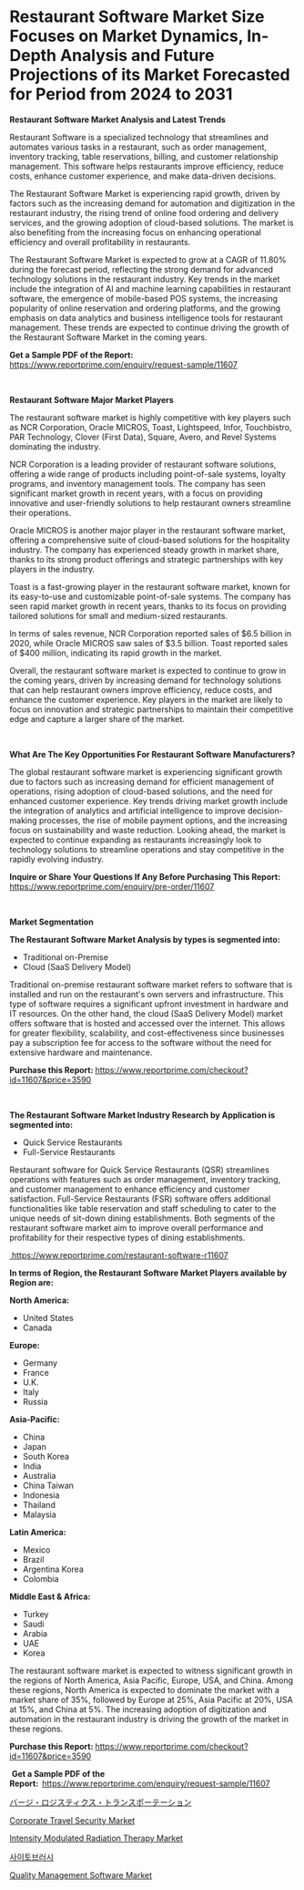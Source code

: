 <p><h1>Restaurant Software Market Size Focuses on Market Dynamics, In-Depth Analysis and Future Projections of its Market Forecasted for Period from 2024 to 2031</h1></p><p><strong>Restaurant Software Market Analysis and Latest Trends</strong></p>
<p><p>Restaurant Software is a specialized technology that streamlines and automates various tasks in a restaurant, such as order management, inventory tracking, table reservations, billing, and customer relationship management. This software helps restaurants improve efficiency, reduce costs, enhance customer experience, and make data-driven decisions.</p><p>The Restaurant Software Market is experiencing rapid growth, driven by factors such as the increasing demand for automation and digitization in the restaurant industry, the rising trend of online food ordering and delivery services, and the growing adoption of cloud-based solutions. The market is also benefiting from the increasing focus on enhancing operational efficiency and overall profitability in restaurants.</p><p>The Restaurant Software Market is expected to grow at a CAGR of 11.80% during the forecast period, reflecting the strong demand for advanced technology solutions in the restaurant industry. Key trends in the market include the integration of AI and machine learning capabilities in restaurant software, the emergence of mobile-based POS systems, the increasing popularity of online reservation and ordering platforms, and the growing emphasis on data analytics and business intelligence tools for restaurant management. These trends are expected to continue driving the growth of the Restaurant Software Market in the coming years.</p></p>
<p><strong>Get a Sample PDF of the Report:&nbsp;</strong> <a href="https://www.reportprime.com/enquiry/request-sample/11607">https://www.reportprime.com/enquiry/request-sample/11607</a></p>
<p>&nbsp;</p>
<p><strong>Restaurant Software Major Market Players</strong></p>
<p><p>The restaurant software market is highly competitive with key players such as NCR Corporation, Oracle MICROS, Toast, Lightspeed, Infor, Touchbistro, PAR Technology, Clover (First Data), Square, Avero, and Revel Systems dominating the industry.</p><p>NCR Corporation is a leading provider of restaurant software solutions, offering a wide range of products including point-of-sale systems, loyalty programs, and inventory management tools. The company has seen significant market growth in recent years, with a focus on providing innovative and user-friendly solutions to help restaurant owners streamline their operations.</p><p>Oracle MICROS is another major player in the restaurant software market, offering a comprehensive suite of cloud-based solutions for the hospitality industry. The company has experienced steady growth in market share, thanks to its strong product offerings and strategic partnerships with key players in the industry.</p><p>Toast is a fast-growing player in the restaurant software market, known for its easy-to-use and customizable point-of-sale systems. The company has seen rapid market growth in recent years, thanks to its focus on providing tailored solutions for small and medium-sized restaurants.</p><p>In terms of sales revenue, NCR Corporation reported sales of $6.5 billion in 2020, while Oracle MICROS saw sales of $3.5 billion. Toast reported sales of $400 million, indicating its rapid growth in the market.</p><p>Overall, the restaurant software market is expected to continue to grow in the coming years, driven by increasing demand for technology solutions that can help restaurant owners improve efficiency, reduce costs, and enhance the customer experience. Key players in the market are likely to focus on innovation and strategic partnerships to maintain their competitive edge and capture a larger share of the market.</p></p>
<p>&nbsp;</p>
<p><strong>What Are The Key Opportunities For Restaurant Software Manufacturers?</strong></p>
<p><p>The global restaurant software market is experiencing significant growth due to factors such as increasing demand for efficient management of operations, rising adoption of cloud-based solutions, and the need for enhanced customer experience. Key trends driving market growth include the integration of analytics and artificial intelligence to improve decision-making processes, the rise of mobile payment options, and the increasing focus on sustainability and waste reduction. Looking ahead, the market is expected to continue expanding as restaurants increasingly look to technology solutions to streamline operations and stay competitive in the rapidly evolving industry.</p></p>
<p><strong>Inquire or Share Your Questions If Any Before Purchasing This Report:</strong> <a href="https://www.reportprime.com/enquiry/pre-order/11607">https://www.reportprime.com/enquiry/pre-order/11607</a></p>
<p>&nbsp;</p>
<p><strong>Market Segmentation</strong></p>
<p><strong>The Restaurant Software Market Analysis by types is segmented into:</strong></p>
<p><ul><li>Traditional on-Premise</li><li>Cloud (SaaS Delivery Model)</li></ul></p>
<p><p>Traditional on-premise restaurant software market refers to software that is installed and run on the restaurant's own servers and infrastructure. This type of software requires a significant upfront investment in hardware and IT resources. On the other hand, the cloud (SaaS Delivery Model) market offers software that is hosted and accessed over the internet. This allows for greater flexibility, scalability, and cost-effectiveness since businesses pay a subscription fee for access to the software without the need for extensive hardware and maintenance.</p></p>
<p><strong>Purchase this Report:&nbsp;</strong><a href="https://www.reportprime.com/checkout?id=11607&price=3590">https://www.reportprime.com/checkout?id=11607&price=3590</a></p>
<p>&nbsp;</p>
<p><strong>The Restaurant Software Market Industry Research by Application is segmented into:</strong></p>
<p><ul><li>Quick Service Restaurants</li><li>Full-Service Restaurants</li></ul></p>
<p><p>Restaurant software for Quick Service Restaurants (QSR) streamlines operations with features such as order management, inventory tracking, and customer management to enhance efficiency and customer satisfaction. Full-Service Restaurants (FSR) software offers additional functionalities like table reservation and staff scheduling to cater to the unique needs of sit-down dining establishments. Both segments of the restaurant software market aim to improve overall performance and profitability for their respective types of dining establishments.</p></p>
<p><a href="https://www.reportprime.com/restaurant-software-r11607">&nbsp;https://www.reportprime.com/restaurant-software-r11607</a></p>
<p><strong>In terms of Region, the Restaurant Software Market Players available by Region are:</strong></p>
<p>
    <p> <strong> North America: </strong>
        <ul>
            <li>United States</li>
            <li>Canada</li>
        </ul>
        </p> 
    <p> <strong> Europe: </strong>
        <ul>
            <li>Germany</li>
            <li>France</li>
            <li>U.K.</li>
            <li>Italy</li>
            <li>Russia</li>
        </ul>
        </p> 
    <p> <strong> Asia-Pacific: </strong>
        <ul>
            <li>China</li>
            <li>Japan</li>
            <li>South Korea</li>
            <li>India</li>
            <li>Australia</li>
            <li>China Taiwan</li>
            <li>Indonesia</li>
            <li>Thailand</li>
            <li>Malaysia</li>
        </ul>
        </p> 
    <p> <strong> Latin America: </strong>
        <ul>
            <li>Mexico</li>
            <li>Brazil</li>
            <li>Argentina Korea</li>
            <li>Colombia</li>
        </ul>
        </p> 
    <p> <strong> Middle East & Africa: </strong>
        <ul>
            <li>Turkey</li>
            <li>Saudi</li>
            <li>Arabia</li>
            <li>UAE</li>
            <li>Korea</li>
        </ul>
    </p>
    </p>
<p><p>The restaurant software market is expected to witness significant growth in the regions of North America, Asia Pacific, Europe, USA, and China. Among these regions, North America is expected to dominate the market with a market share of 35%, followed by Europe at 25%, Asia Pacific at 20%, USA at 15%, and China at 5%. The increasing adoption of digitization and automation in the restaurant industry is driving the growth of the market in these regions.</p></p>
<p><strong>Purchase this Report: </strong><a href="https://www.reportprime.com/checkout?id=11607&price=3590">https://www.reportprime.com/checkout?id=11607&price=3590</a></p>
<p>&nbsp;<strong>Get a Sample PDF of the Report:&nbsp;&nbsp;</strong><a href="https://www.reportprime.com/enquiry/request-sample/11607">https://www.reportprime.com/enquiry/request-sample/11607</a></p>
<p><strong></strong></p>
<p><p><a href="https://medium.com/@jeannesawayn2023/%E3%83%90%E3%83%BC%E3%82%B8%E3%83%AD%E3%82%B8%E3%82%B9%E3%83%86%E3%82%A3%E3%82%AF%E3%82%B9%E8%BC%B8%E9%80%81%E5%B8%82%E5%A0%B4%E3%81%AE%E4%BA%88%E6%B8%AC-%E5%B8%82%E5%A0%B4%E5%8B%95%E5%90%91-%E3%81%8A%E3%82%88%E3%81%B3%E5%BD%B1%E9%9F%BF%E5%88%86%E6%9E%90-2024%E5%B9%B4-2031%E5%B9%B4-dce1015dc6bb">バージ・ロジスティクス・トランスポーテーション</a></p><p><a href="https://medium.com/@sainreportprime/corporate-travel-security-market-a-global-and-regional-analysis-2024-2031-7b16dd1d9b09">Corporate Travel Security Market</a></p><p><a href="https://medium.com/@owen.mclean8956/intensity-modulated-radiation-therapy-market-outlook-complete-industry-analysis-2024-to-2031-59062165b7e6">Intensity Modulated Radiation Therapy Market</a></p><p><a href="https://medium.com/@bobbykihnyt57786/%EB%B6%84%EC%84%9D-%EC%82%AC%EC%9D%B4%ED%86%A0-%EB%B8%8C%EB%9F%AC%EC%8B%9C-%EC%8B%9C%EC%9E%A5-%EC%97%AD%ED%95%99-%EB%B0%8F-%EC%84%B1%EC%9E%A5-%EB%8F%99%EB%A0%A5-%EB%B0%8F-2024%EB%85%84%EB%B6%80%ED%84%B0-2031%EB%85%84%EA%B9%8C%EC%A7%80-%EC%98%88%EC%B8%A1%EB%90%9C-%EC%8B%9C%EA%B8%B0%EA%B9%8C%EC%A7%80-54540832d7fd">사이토브러시</a></p><p><a href="https://github.com/ChiragRp1/Market-Research-Report-List-6/blob/main/quality-management-software-market.md">Quality Management Software Market</a></p></p>